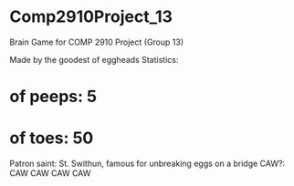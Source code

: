 # Comp2910Project_13
Brain Game for COMP 2910 Project (Group 13)

Made by the goodest of eggheads
Statistics:

# of peeps: 5
# of toes: 50
Patron saint: St. Swithun, famous for unbreaking eggs on a bridge
CAW?: CAW CAW CAW CAW
